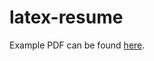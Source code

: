 latex-resume
============
Example PDF can be found [here](https://github.com/bbody/latex-resume-example/releases/download/latest/resume.pdf).
